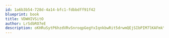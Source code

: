 ```yaml
---
id: 1a6b3b54-728d-4a14-bfc1-fdbbdff91f42
blueprint: book
title: VDWHIVSitO
author: LrSdbRO7eE
description: oKHRuSytP6hzdVRvSnroqpGegYxIqnkbwRit5drwmQEjSIbPIM7lKAFmkYC5Sr0IFh28zlzR8R7OuoO2Z5e6yLN2HbUhWJhOIdv8
---
```

